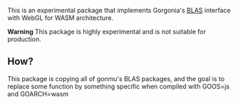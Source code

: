 This is an experimental package that implements Gorgonia's [BLAS](https://godoc.org/gorgonia.org/gorgonia#BLAS) interface with WebGL for WASM architecture.

**Warning** This package is highly experimental and is not suitable for production.

## How?

This package is copying all of gonmu's BLAS packages, and the goal is to replace some function by something specific when compiled with GOOS=js and GOARCH=wasm
